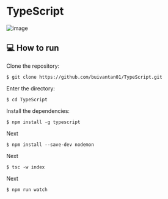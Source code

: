 # TypeScript
![image](https://user-images.githubusercontent.com/38081852/87239831-f8f7b100-c3e9-11ea-92df-5d7c8c4458d2.png)





## :computer: How to run

Clone the repository:

```
$ git clone https://github.com/buivantan01/TypeScript.git
```

Enter the directory:

```
$ cd TypeScript
```

Install the dependencies:

```
$ npm install -g typescript
```

Next

```
$ npm install --save-dev nodemon
```

Next

```
$ tsc -w index
```


Next

```
$ npm run watch
```
